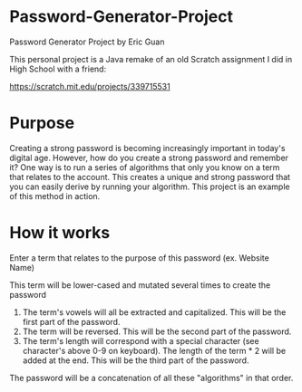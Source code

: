 # Password-Generator-Project

Password Generator Project by Eric Guan

This personal project is a Java remake of an old Scratch assignment I did in High School with a friend:

https://scratch.mit.edu/projects/339715531

# Purpose

Creating a strong password is becoming increasingly important in today's digital age. However, how do you create a strong password and remember it? One way is to run a series of algorithms that only you know on a term that relates to the account. This creates a unique and strong password that you can easily derive by running your algorithm. This project is an example of this method in action.

# How it works

Enter a term that relates to the purpose of this password (ex. Website Name)

This term will be lower-cased and mutated several times to create the password

1. The term's vowels will all be extracted and capitalized. This will be the first part of the password.
2. The term will be reversed. This will be the second part of the password.
3. The term's length will correspond with a special character (see character's above 0-9 on keyboard). The length of the term * 2 will be added at the end. This will be the third part of the password.

The password will be a concatenation of all these "algorithms" in that order.
